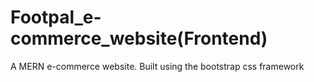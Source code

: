 # Footpal_e-commerce_website(Frontend)
A MERN e-commerce website.
Built using the bootstrap css framework
